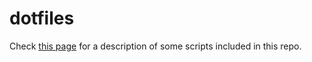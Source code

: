 # dotfiles

Check [this page](https://eadmaster.altervista.org/pub/index.php?page=cliapps) for a description of some scripts included in this repo.
